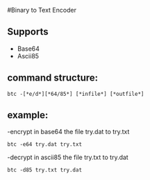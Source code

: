 #Binary to Text Encoder

## Supports
+ Base64
+ Ascii85

## command structure:
	btc -[*e/d*][*64/85*] [*infile*] [*outfile*]

## example:
-encrypt in base64 the file try.dat to try.txt

	btc -e64 try.dat try.txt
	
-decrypt in ascii85 the file try.txt to try.dat

	btc -d85 try.txt try.dat
